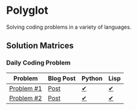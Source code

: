 # Polyglot

Solving coding problems in a variety of languages.

## Solution Matrices

### Daily Coding Problem

 Problem | Blog Post | Python | Lisp
---------|-----------|--------|------
[Problem #1][dcp001] | [Post][dcp001post] | [✔][dcp001py] | [✔][dcp001cl]
[Problem #2][dcp002] | [Post][dcp002post] | [✔][dcp002py] | [✔][dcp002cl]

[dcp001]: ./daily-coding-problem/problem-001
[dcp001post]: https://pedestalnix.github.io/programming/2018/09/08/daily-coding-problem-1.html
[dcp001py]: ./daily-coding-problem/problem-001/problem_001.py
[dcp001cl]: ./daily-coding-problem/problem-001/problem_001.lisp

[dcp002]: ./daily-coding-problem/problem-002
[dcp002post]: https://pedestalnix.github.io/programming/2018/09/11/dcp002.html
[dcp002py]: ./daily-coding-problem/problem-002/problem_002.py
[dcp002cl]: ./daily-coding-problem/problem-002/problem_002.lisp
